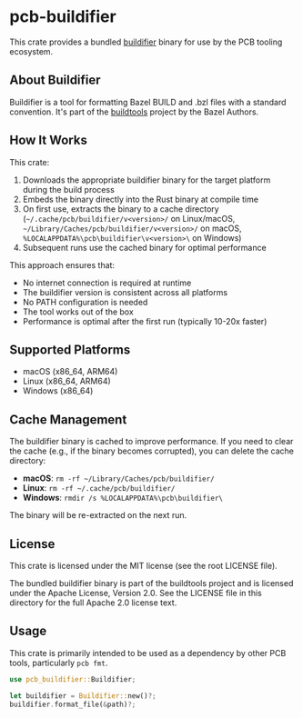 # pcb-buildifier

This crate provides a bundled [buildifier](https://github.com/bazelbuild/buildtools/tree/master/buildifier) binary for use by the PCB tooling ecosystem.

## About Buildifier

Buildifier is a tool for formatting Bazel BUILD and .bzl files with a standard convention. It's part of the [buildtools](https://github.com/bazelbuild/buildtools) project by the Bazel Authors.

## How It Works

This crate:

1. Downloads the appropriate buildifier binary for the target platform during the build process
2. Embeds the binary directly into the Rust binary at compile time
3. On first use, extracts the binary to a cache directory (`~/.cache/pcb/buildifier/v<version>/` on Linux/macOS, `~/Library/Caches/pcb/buildifier/v<version>/` on macOS, `%LOCALAPPDATA%\pcb\buildifier\v<version>\` on Windows)
4. Subsequent runs use the cached binary for optimal performance

This approach ensures that:

- No internet connection is required at runtime
- The buildifier version is consistent across all platforms
- No PATH configuration is needed
- The tool works out of the box
- Performance is optimal after the first run (typically 10-20x faster)

## Supported Platforms

- macOS (x86_64, ARM64)
- Linux (x86_64, ARM64)
- Windows (x86_64)

## Cache Management

The buildifier binary is cached to improve performance. If you need to clear the cache (e.g., if the binary becomes corrupted), you can delete the cache directory:

- **macOS**: `rm -rf ~/Library/Caches/pcb/buildifier/`
- **Linux**: `rm -rf ~/.cache/pcb/buildifier/`
- **Windows**: `rmdir /s %LOCALAPPDATA%\pcb\buildifier\`

The binary will be re-extracted on the next run.

## License

This crate is licensed under the MIT license (see the root LICENSE file).

The bundled buildifier binary is part of the buildtools project and is licensed under the Apache License, Version 2.0. See the LICENSE file in this directory for the full Apache 2.0 license text.

## Usage

This crate is primarily intended to be used as a dependency by other PCB tools, particularly `pcb fmt`.

```rust
use pcb_buildifier::Buildifier;

let buildifier = Buildifier::new()?;
buildifier.format_file(&path)?;
```
